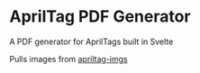 # AprilTag PDF Generator
A PDF generator for AprilTags built in Svelte

Pulls images from [apriltag-imgs](https://github.com/AprilRobotics/apriltag-imgs)
